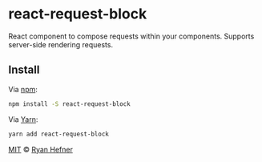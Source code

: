 # react-request-block

React component to compose requests within your components. Supports server-side rendering requests.

## Install

Via [npm](https://npmjs.com/package/react-request-block):

```sh
npm install -S react-request-block
```

Via [Yarn](https://yarn.fyi/react-request-block):

```sh
yarn add react-request-block
```

[MIT](LICENSE) © [Ryan Hefner](https://www.ryanhefner.com)
